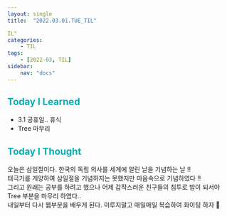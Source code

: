 ```yaml
---
layout: single
title:  "2022.03.01.TUE_TIL"

IL"
categories: 
    - TIL
tags: 
    - [2022-03, TIL]
sidebar:
    nav: "docs"
---
```



## <a style="color:#00adb5">Today I Learned</a>
- 3.1 공휴일.. 휴식
- Tree 마무리
 
## <a style="color:#00adb5">Today I Thought</a>
오늘은 삼일절이다. 한국의 독립 의사를 세계에 알린 날을 기념하는 날 !!<br>
태극기를 게양하여 삼일절을 기념하지는 못했지만 마음속으로 기념하였다 !! <br>
그리고 원래는 공부를 하려고 했으나 어제 갑작스러운 친구들의 침투로 밤이 되서야 Tree 부분을 마무리 하였다..<br>
내일부터 다시 웹부분을 배우게 된다. 미루지말고 매일매일 복습하여 화이팅 하자 🧐